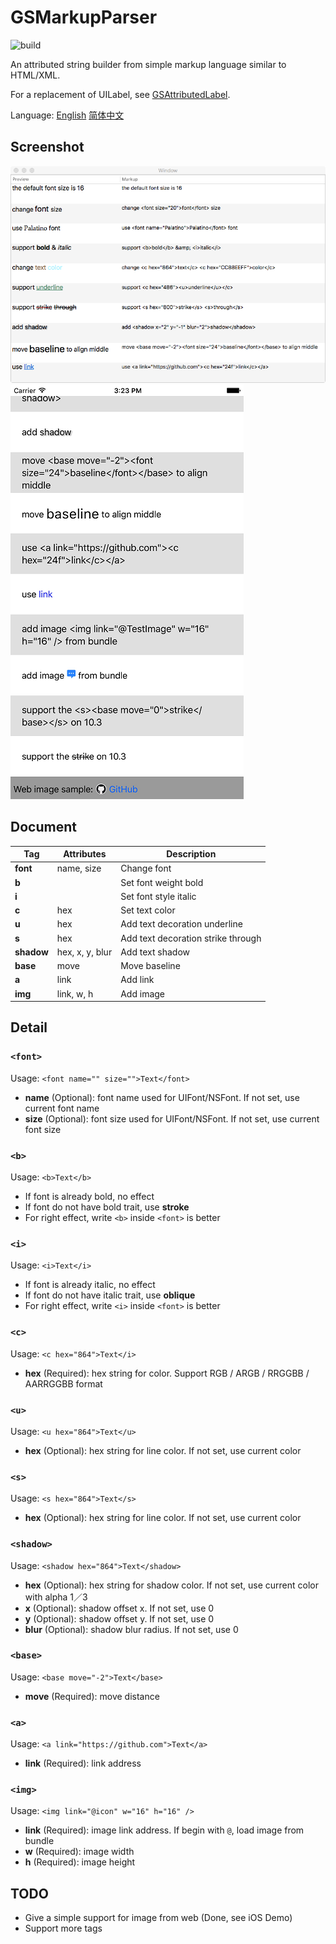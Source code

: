 # GSMarkupParser

![build](https://travis-ci.org/geansea/GSMarkupParser.svg?branch=master)

An attributed string builder from simple markup language similar to HTML/XML.

For a replacement of UILabel, see [GSAttributedLabel](https://github.com/geansea/GSAttributedLabel).

Language: [English](./README.md) [简体中文](./README.chs.md)

## Screenshot

![macOS](./Screenshots/macOS.png)
![iOS](./Screenshots/iOS.png)

## Document

Tag        | Attributes      | Description
---------- | --------------- | ----------------------------------
**font**   | name, size      | Change font
**b**      |                 | Set font weight bold
**i**      |                 | Set font style italic
**c**      | hex             | Set text color
**u**      | hex             | Add text decoration underline
**s**      | hex             | Add text decoration strike through
**shadow** | hex, x, y, blur | Add text shadow
**base**   | move            | Move baseline
**a**      | link            | Add link
**img**    | link, w, h      | Add image

## Detail

### `<font>`

Usage: `<font name="" size="">Text</font>`

* **name** (Optional): font name used for UIFont/NSFont. If not set, use current font name
* **size** (Optional): font size used for UIFont/NSFont. If not set, use current font size

### `<b>`

Usage: `<b>Text</b>`

* If font is already bold, no effect
* If font do not have bold trait, use **stroke**
* For right effect, write `<b>` inside `<font>` is better

### `<i>`

Usage: `<i>Text</i>`

* If font is already italic, no effect
* If font do not have italic trait, use **oblique**
* For right effect, write `<i>` inside `<font>` is better

### `<c>`

Usage: `<c hex="864">Text</i>`

* **hex** (Required): hex string for color. Support RGB / ARGB / RRGGBB / AARRGGBB format

### `<u>`

Usage: `<u hex="864">Text</u>`

* **hex** (Optional): hex string for line color. If not set, use current color

### `<s>`

Usage: `<s hex="864">Text</s>`

* **hex** (Optional): hex string for line color. If not set, use current color

### `<shadow>`

Usage: `<shadow hex="864">Text</shadow>`

* **hex** (Optional): hex string for shadow color. If not set, use current color with alpha 1／3
* **x** (Optional): shadow offset x. If not set, use 0
* **y** (Optional): shadow offset y. If not set, use 0
* **blur** (Optional): shadow blur radius. If not set, use 0

### `<base>`

Usage: `<base move="-2">Text</base>`

* **move** (Required): move distance

### `<a>`

Usage: `<a link="https://github.com">Text</a>`

* **link** (Required): link address

### `<img>`

Usage: `<img link="@icon" w="16" h="16" />`

* **link** (Required): image link address. If begin with `@`, load image from bundle
* **w** (Required): image width
* **h** (Required): image height

## TODO

* Give a simple support for image from web (Done, see iOS Demo)
* Support more tags
